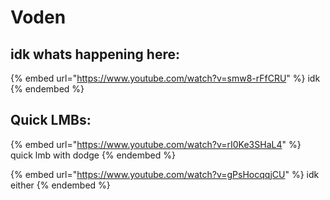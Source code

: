 # Voden

## idk whats happening here:

{% embed url="https://www.youtube.com/watch?v=smw8-rFfCRU" %}
idk
{% endembed %}

## Quick LMBs:

{% embed url="https://www.youtube.com/watch?v=rI0Ke3SHaL4" %}
quick lmb with dodge
{% endembed %}

{% embed url="https://www.youtube.com/watch?v=gPsHocqqjCU" %}
idk either
{% endembed %}
